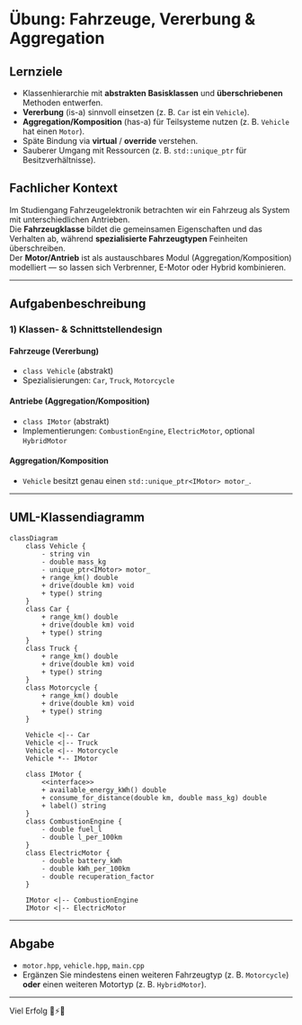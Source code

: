 # Übung: Fahrzeuge, Vererbung & Aggregation

## Lernziele

- Klassenhierarchie mit **abstrakten Basisklassen** und **überschriebenen** Methoden entwerfen.  
- **Vererbung** (is-a) sinnvoll einsetzen (z. B. `Car` ist ein `Vehicle`).  
- **Aggregation/Komposition** (has-a) für Teilsysteme nutzen (z. B. `Vehicle` hat einen `Motor`).  
- Späte Bindung via **virtual** / **override** verstehen.  
- Sauberer Umgang mit Ressourcen (z. B. `std::unique_ptr` für Besitzverhältnisse).  

## Fachlicher Kontext

Im Studiengang Fahrzeugelektronik betrachten wir ein Fahrzeug als System mit unterschiedlichen Antrieben.  
Die **Fahrzeugklasse** bildet die gemeinsamen Eigenschaften und das Verhalten ab, während **spezialisierte Fahrzeugtypen** Feinheiten überschreiben.  
Der **Motor/Antrieb** ist als austauschbares Modul (Aggregation/Komposition) modelliert — so lassen sich Verbrenner, E-Motor oder Hybrid kombinieren.

---

## Aufgabenbeschreibung

### 1) Klassen- & Schnittstellendesign

#### Fahrzeuge (Vererbung)

- `class Vehicle` (abstrakt)
- Spezialisierungen: `Car`, `Truck`, `Motorcycle`

####  Antriebe (Aggregation/Komposition)

- `class IMotor` (abstrakt)
- Implementierungen: `CombustionEngine`, `ElectricMotor`, optional `HybridMotor`

#### Aggregation/Komposition

- `Vehicle` besitzt genau einen `std::unique_ptr<IMotor> motor_`.

---

## UML-Klassendiagramm

```mermaid
classDiagram
    class Vehicle {
        - string vin
        - double mass_kg
        - unique_ptr<IMotor> motor_
        + range_km() double
        + drive(double km) void
        + type() string
    }
    class Car {
        + range_km() double
        + drive(double km) void
        + type() string
    }
    class Truck {
        + range_km() double
        + drive(double km) void
        + type() string
    }
    class Motorcycle {
        + range_km() double
        + drive(double km) void
        + type() string
    }

    Vehicle <|-- Car
    Vehicle <|-- Truck
    Vehicle <|-- Motorcycle
    Vehicle *-- IMotor

    class IMotor {
        <<interface>>
        + available_energy_kWh() double
        + consume_for_distance(double km, double mass_kg) double
        + label() string
    }
    class CombustionEngine {
        - double fuel_l
        - double l_per_100km
    }
    class ElectricMotor {
        - double battery_kWh
        - double kWh_per_100km
        - double recuperation_factor
    }

    IMotor <|-- CombustionEngine
    IMotor <|-- ElectricMotor
```

---

## Abgabe

- `motor.hpp`, `vehicle.hpp`, `main.cpp`  
- Ergänzen Sie mindestens einen weiteren Fahrzeugtyp (z. B. `Motorcycle`) **oder** einen weiteren Motortyp (z. B. `HybridMotor`).  

---

Viel Erfolg 🚗⚡️🚚